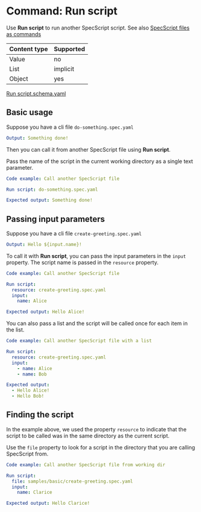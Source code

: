 # Command: Run script

Use **Run script** to run another SpecScript script. See
also [SpecScript files as commands](SpecScript%20files%20as%20commands.spec.md)

| Content type | Supported |
|--------------|-----------|
| Value        | no        |
| List         | implicit  |
| Object       | yes       |

[Run script.schema.yaml](schema/Run%20script.schema.yaml)

## Basic usage

Suppose you have a cli file `do-something.spec.yaml`

```yaml file=do-something.spec.yaml
Output: Something done!
```

Then you can call it from another SpecScript file using **Run script**.

Pass the name of the script in the current working directory as a single text parameter.

```yaml specscript
Code example: Call another SpecScript file

Run script: do-something.spec.yaml

Expected output: Something done!
```

## Passing input parameters

Suppose you have a cli file `create-greeting.spec.yaml`

```yaml file=create-greeting.spec.yaml
Output: Hello ${input.name}!
```

To call it with **Run script**, you can pass the input parameters in the `input` property. The script name is passed in
the `resource` property.

```yaml specscript
Code example: Call another SpecScript file

Run script:
  resource: create-greeting.spec.yaml
  input:
    name: Alice

Expected output: Hello Alice!
```

You can also pass a list and the script will be called once for each item in the list.

```yaml specscript
Code example: Call another SpecScript file with a list

Run script:
  resource: create-greeting.spec.yaml
  input:
    - name: Alice
    - name: Bob

Expected output:
  - Hello Alice!
  - Hello Bob!
```

## Finding the script

In the example above, we used the property `resource` to indicate that the script to be called was in the same directory
as the current script.

Use the `file` property to look for a script in the directory that you are calling SpecScript from.

```yaml specscript
Code example: Call another SpecScript file from working dir

Run script:
  file: samples/basic/create-greeting.spec.yaml
  input:
    name: Clarice

Expected output: Hello Clarice!
```


